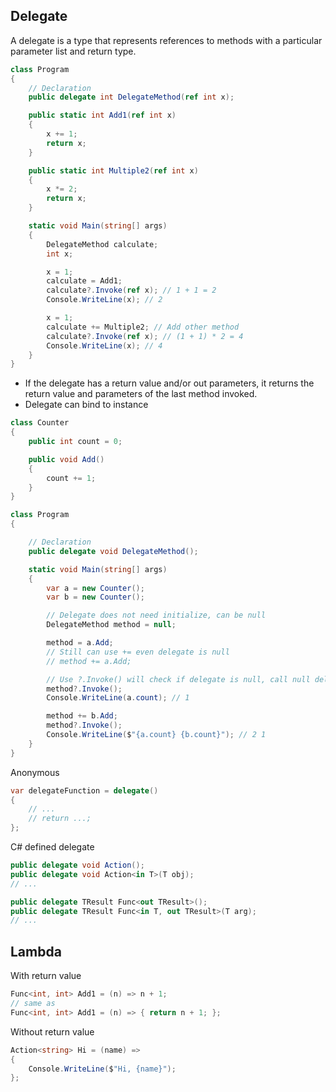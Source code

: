 ## Delegate

A delegate is a type that represents references to methods with a particular parameter list and return type.

```cs
class Program
{
    // Declaration
    public delegate int DelegateMethod(ref int x);

    public static int Add1(ref int x)
    {
        x += 1;
        return x;
    }

    public static int Multiple2(ref int x)
    {
        x *= 2;
        return x;
    }

    static void Main(string[] args)
    {
        DelegateMethod calculate;
        int x;

        x = 1;
        calculate = Add1;
        calculate?.Invoke(ref x); // 1 + 1 = 2
        Console.WriteLine(x); // 2

        x = 1;
        calculate += Multiple2; // Add other method
        calculate?.Invoke(ref x); // (1 + 1) * 2 = 4
        Console.WriteLine(x); // 4
    }
}
```

- If the delegate has a return value and/or out parameters, it returns the return value and parameters of the last method invoked. 
- Delegate can bind to instance

```cs
class Counter
{
    public int count = 0;

    public void Add()
    {
        count += 1;
    }
}

class Program
{

    // Declaration
    public delegate void DelegateMethod();

    static void Main(string[] args)
    {
        var a = new Counter();
        var b = new Counter();

        // Delegate does not need initialize, can be null
        DelegateMethod method = null;

        method = a.Add;
        // Still can use += even delegate is null
        // method += a.Add;

        // Use ?.Invoke() will check if delegate is null, call null delegate() will throw error
        method?.Invoke();
        Console.WriteLine(a.count); // 1

        method += b.Add;
        method?.Invoke();
        Console.WriteLine($"{a.count} {b.count}"); // 2 1
    }
}
```

Anonymous

```cs
var delegateFunction = delegate()
{
    // ...
    // return ...;
};
```

C# defined delegate

```cs
public delegate void Action();
public delegate void Action<in T>(T obj);
// ...

public delegate TResult Func<out TResult>();
public delegate TResult Func<in T, out TResult>(T arg);
// ...
```

## Lambda

With return value

```cs
Func<int, int> Add1 = (n) => n + 1;
// same as
Func<int, int> Add1 = (n) => { return n + 1; };
```

Without return value

```cs
Action<string> Hi = (name) =>
{
    Console.WriteLine($"Hi, {name}");
};
```
